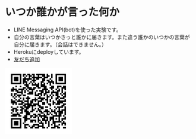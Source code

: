 # いつか誰かが言った何か

- LINE Messaging API(bot)を使った実験です。
- 自分の言葉はいつかきっと誰かに届きます。また違う誰かのいつかの言葉が自分に届きます。（会話はできません。）
- Herokuにdeployしています。
- [友だち追加](https://line.me/R/ti/p/FYxWhBxuDv)

![友だち追加](https://github.com/snisimu/someone-says-something/blob/master/src/QR.png?raw=tre)

